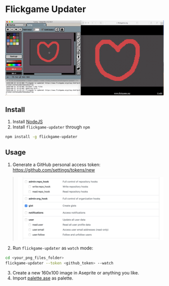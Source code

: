 # Flickgame Updater

![Flickgame Updater](./doc/intro.gif)


## Install

1. Install [NodeJS](https://nodejs.org/en/)
2. Install `flickgame-updater` through `npm`
```bash
npm install -g flickgame-updater
```

## Usage

1. Generate a GitHub personal access token: https://github.com/settings/tokens/new
  > <img width="500" src="./doc/token.jpg"/>
2. Run `flickgame-updater` as `watch` mode:
```bash
cd <your_png_files_folder>
flickgame-updater --token <github_token> --watch
```
3. Create a new 160x100 image in Aseprite or anything you like.
4. Import [palette.ase](https://github.com/houkanshan/flickgame-updater/raw/master/palette.ase) as palette.
